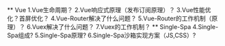 ** Vue
1.Vue生命周期？
2.Vue响应式原理（发布订阅原理）？
3.Vue性能优化？首屏优化？
4.Vue-Router解决了什么问题？
5.Vue-Router的工作机制（原理）？
6.Vuex解决了什么问题？
7.Vuex的工作机制？
** Single-Spa
4.Single-Spa组成?
5.Single-Spa原理?
6.Single-Spa沙箱实现方案（JS,CSS）?